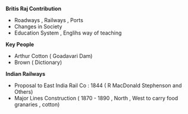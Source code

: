 **Britis Raj Contribution**
- Roadways , Railways , Ports
- Changes in Society
- Education System , Englihs way of teaching

**Key People**
- Arthur Cotton ( Goadavari Dam)
- Brown ( Dictionary)

**Indian Railways**
- Proposal to East India Rail Co : 1844 ( R MacDonald Stephenson and Others)
- Major Lines Construction ( 1870 - 1890 , North , West to carry food granaries , cotton) 
